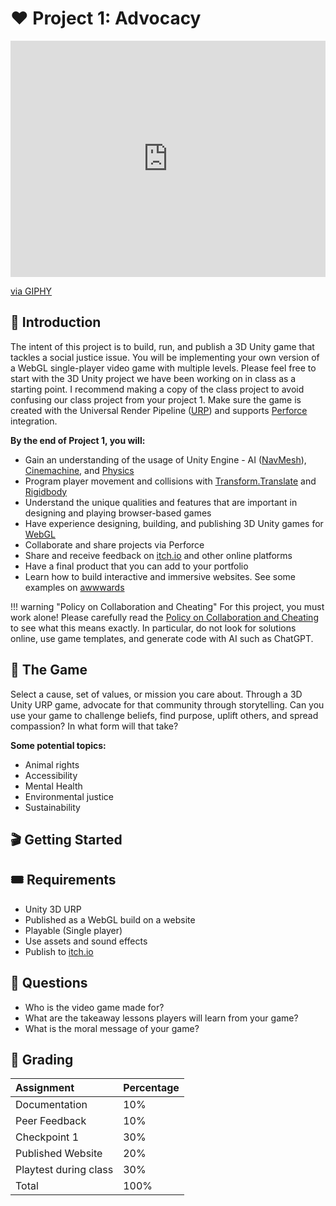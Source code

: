 # ❤️ Project 1: Advocacy

<div style="width:100%;height:0;padding-bottom:75%;position:relative;"><iframe src="https://giphy.com/embed/l1KVcrdl7rJpFnY2s" width="100%" height="100%" style="position:absolute" frameBorder="0" class="giphy-embed" allowFullScreen></iframe></div><p><a href="https://giphy.com/gifs/world-earth-l1KVcrdl7rJpFnY2s">via GIPHY</a></p>

## 📙 Introduction
The intent of this project is to build, run, and publish a 3D Unity game that tackles a social justice issue. You will be implementing your own version of a WebGL single-player video game with multiple levels. Please feel free to start with the 3D Unity project we have been working on in class as a starting point. I recommend making a copy of the class project to avoid confusing our class project from your project 1. Make sure the game is created with the Universal Render Pipeline ([URP](https://unity.com/srp/universal-render-pipeline)) and supports [Perforce](https://www.perforce.com/downloads/helix-visual-client-p4v) integration.

**By the end of Project 1, you will:** 

* Gain an understanding of the usage of Unity Engine - AI ([NavMesh](https://docs.unity3d.com/ScriptReference/AI.NavMesh.html)), [Cinemachine](https://docs.unity3d.com/Packages/com.unity.cinemachine@3.0/manual/index.html), and [Physics](https://docs.unity3d.com/Manual/PhysicsSection.html)
* Program player movement and collisions with [Transform.Translate](https://docs.unity3d.com/ScriptReference/Transform.Translate.html) and [Rigidbody](https://docs.unity3d.com/ScriptReference/Rigidbody.html)
* Understand the unique qualities and features that are important in designing and playing browser-based games
* Have experience designing, building, and publishing 3D Unity games for [WebGL](https://docs.unity3d.com/Manual/webgl-building.html)
* Collaborate and share projects via Perforce
* Share and receive feedback on [itch.io](https://itch.io/) and other online platforms
* Have a final product that you can add to your portfolio
* Learn how to build interactive and immersive websites. See some examples on [awwwards](https://www.awwwards.com/websites/unity/)


!!! warning "Policy on Collaboration and Cheating"
    For this project, you must work alone! Please carefully read the [Policy on Collaboration and Cheating]() to see what this means exactly. In particular, do not look for solutions online, use game templates, and generate code with AI such as ChatGPT. 



## 👾 The Game
Select a cause, set of values, or mission you care about. Through a 3D Unity URP game, advocate for that community through storytelling. Can you use your game to challenge beliefs, find purpose, uplift others, and spread compassion? In what form will that take? 

**Some potential topics:**

* Animal rights
* Accessibility
* Mental Health
* Environmental justice
* Sustainability

## 🎬 Getting Started


## 🎟️ Requirements
* Unity 3D URP
* Published as a WebGL build on a website
* Playable (Single player)
* Use assets and sound effects 
* Publish to [itch.io](https://itch.io/)

## 🧐 Questions
* Who is the video game made for?
* What are the takeaway lessons players will learn from your game?
* What is the moral message of your game?

## 💯 Grading
| Assignment | Percentage |
| :--------- | :--------- |
| Documentation | 10% |
| Peer Feedback | 10% |
| Checkpoint 1 | 30% |
| Published Website | 20% |
| Playtest during class | 30% |
| Total | 100% |

